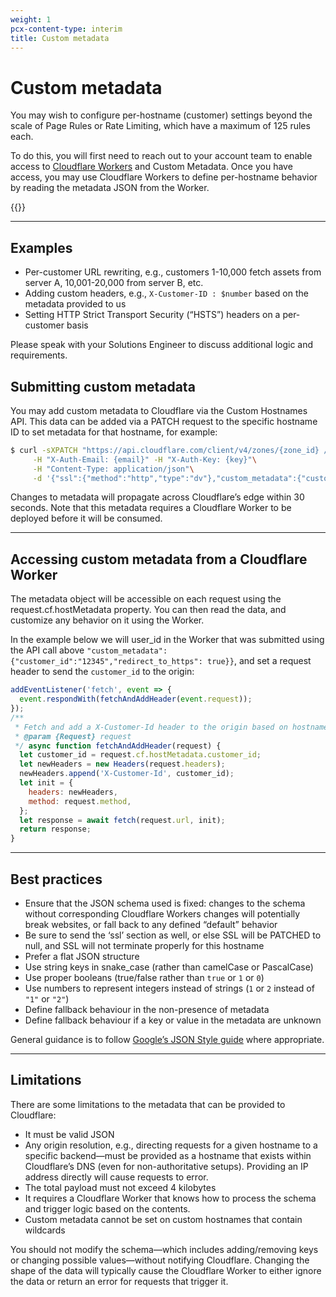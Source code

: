 ```yaml
---
weight: 1
pcx-content-type: interim
title: Custom metadata
---
```


# Custom metadata

You may wish to configure per-hostname (customer) settings beyond the scale of Page Rules or Rate Limiting, which have a maximum of 125 rules each.

To do this, you will first need to reach out to your account team to enable access to [Cloudflare Workers](/workers/) and Custom Metadata. Once you have access, you may use Cloudflare Workers to define per-hostname behavior by reading the metadata JSON from the Worker.

{{<render file="_ssl-for-saas-plan-limitation.md">}}

---

## Examples

- Per-customer URL rewriting, e.g., customers 1-10,000 fetch assets from server A, 10,001-20,000 from server B, etc.
- Adding custom headers, e.g., `X-Customer-ID : $number` based on the metadata provided to us
- Setting HTTP Strict Transport Security (“HSTS”) headers on a per-customer basis

Please speak with your Solutions Engineer to discuss additional logic and requirements.

## Submitting custom metadata

You may add custom metadata to Cloudflare via the Custom Hostnames API. This data can be added via a PATCH request to the specific hostname ID to set metadata for that hostname, for example:

```bash
$ curl -sXPATCH "https://api.cloudflare.com/client/v4/zones/{zone_id} /custom_hostnames/{hostname_id}"\
     -H "X-Auth-Email: {email}" -H "X-Auth-Key: {key}"\
     -H "Content-Type: application/json"\
     -d '{"ssl":{"method":"http","type":"dv"},"custom_metadata":{"customer_id":"12345","redirect_to_https": true}}'
```

Changes to metadata will propagate across Cloudflare’s edge within 30 seconds. Note that this metadata requires a Cloudflare Worker to be deployed before it will be consumed.

---

## Accessing custom metadata from a Cloudflare Worker

The metadata object will be accessible on each request using the request.cf.hostMetadata property. You can then read the data, and customize any behavior on it using the Worker.

In the example below we will user_id in the Worker that was submitted using the API call above `"custom_metadata":{"customer_id":"12345","redirect_to_https": true}}`, and set a request header to send the `customer_id` to the origin:

```js
addEventListener('fetch', event => {
  event.respondWith(fetchAndAddHeader(event.request));
});
/**
 * Fetch and add a X-Customer-Id header to the origin based on hostname
 * @param {Request} request
 */ async function fetchAndAddHeader(request) {
  let customer_id = request.cf.hostMetadata.customer_id;
  let newHeaders = new Headers(request.headers);
  newHeaders.append('X-Customer-Id', customer_id);
  let init = {
    headers: newHeaders,
    method: request.method,
  };
  let response = await fetch(request.url, init);
  return response;
}
```

---

## Best practices

- Ensure that the JSON schema used is fixed: changes to the schema without corresponding Cloudflare Workers changes will potentially break websites, or fall back to any defined “default” behavior
- Be sure to send the ‘ssl’ section as well, or else SSL will be PATCHED to null, and SSL will not terminate properly for this hostname
- Prefer a flat JSON structure
- Use string keys in snake_case (rather than camelCase or PascalCase)
- Use proper booleans (true/false rather than `true` or `1` or `0`)
- Use numbers to represent integers instead of strings (`1` or `2` instead of `"1"` or `"2"`)
- Define fallback behaviour in the non-presence of metadata
- Define fallback behaviour if a key or value in the metadata are unknown

General guidance is to follow [Google’s JSON Style guide](https://google.github.io/styleguide/jsoncstyleguide.xml) where appropriate.

---

## Limitations

There are some limitations to the metadata that can be provided to Cloudflare:

- It must be valid JSON
- Any origin resolution, e.g., directing requests for a given hostname to a specific backend—must be provided as a hostname that exists within Cloudflare’s DNS (even for non-authoritative setups). Providing an IP address directly will cause requests to error.
- The total payload must not exceed 4 kilobytes
- It requires a Cloudflare Worker that knows how to process the schema and trigger logic based on the contents.
- Custom metadata cannot be set on custom hostnames that contain wildcards

You should not modify the schema—which includes adding/removing keys or changing possible values—without notifying Cloudflare. Changing the shape of the data will typically cause the Cloudflare Worker to either ignore the data or return an error for requests that trigger it.
